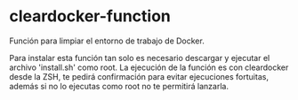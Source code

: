# cleardocker-function
Función para limpiar el entorno de trabajo de Docker.

Para instalar esta función tan solo es necesario descargar y ejecutar el archivo 'install.sh' como root.
La ejecución de la función es con cleardocker desde la ZSH, te pedirá confirmación para evitar ejecuciones fortuitas, además si no lo ejecutas como root no te permitirá lanzarla.
